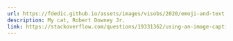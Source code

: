 ```yaml
---
url: https://fdedic.github.io/assets/images/visobs/2020/emoji-and-text.png
description: My cat, Robert Downey Jr.
link: https://stackoverflow.com/questions/19331362/using-an-image-caption-in-markdown-jekyll
---
```

